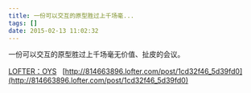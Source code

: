 ```yaml
---
title: 一份可以交互的原型胜过上千场毫...
tags: []
date: 2015-02-13 11:02:32
---
```


<p>一份可以交互的原型胜过上千场毫无价值、扯皮的会议。

</p>

[LOFTER：OYS](http://814663896.lofter.com)&nbsp;&nbsp;&nbsp;[http://814663896.lofter.com/post/1cd32f46_5d39fd0](http://814663896.lofter.com/post/1cd32f46_5d39fd0)